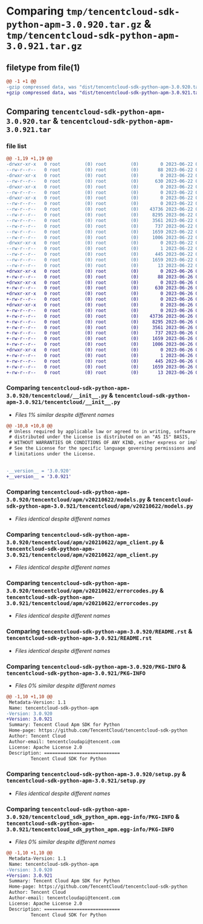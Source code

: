 # Comparing `tmp/tencentcloud-sdk-python-apm-3.0.920.tar.gz` & `tmp/tencentcloud-sdk-python-apm-3.0.921.tar.gz`

## filetype from file(1)

```diff
@@ -1 +1 @@
-gzip compressed data, was "dist/tencentcloud-sdk-python-apm-3.0.920.tar", last modified: Thu Jun 22 00:16:24 2023, max compression
+gzip compressed data, was "dist/tencentcloud-sdk-python-apm-3.0.921.tar", last modified: Mon Jun 26 00:16:19 2023, max compression
```

## Comparing `tencentcloud-sdk-python-apm-3.0.920.tar` & `tencentcloud-sdk-python-apm-3.0.921.tar`

### file list

```diff
@@ -1,19 +1,19 @@
-drwxr-xr-x   0 root         (0) root         (0)        0 2023-06-22 00:16:24.000000 tencentcloud-sdk-python-apm-3.0.920/
--rw-r--r--   0 root         (0) root         (0)       88 2023-06-22 00:16:24.000000 tencentcloud-sdk-python-apm-3.0.920/setup.cfg
-drwxr-xr-x   0 root         (0) root         (0)        0 2023-06-22 00:16:24.000000 tencentcloud-sdk-python-apm-3.0.920/tencentcloud/
--rw-r--r--   0 root         (0) root         (0)      630 2023-06-22 00:16:24.000000 tencentcloud-sdk-python-apm-3.0.920/tencentcloud/__init__.py
-drwxr-xr-x   0 root         (0) root         (0)        0 2023-06-22 00:16:24.000000 tencentcloud-sdk-python-apm-3.0.920/tencentcloud/apm/
--rw-r--r--   0 root         (0) root         (0)        0 2023-06-22 00:16:24.000000 tencentcloud-sdk-python-apm-3.0.920/tencentcloud/apm/__init__.py
-drwxr-xr-x   0 root         (0) root         (0)        0 2023-06-22 00:16:24.000000 tencentcloud-sdk-python-apm-3.0.920/tencentcloud/apm/v20210622/
--rw-r--r--   0 root         (0) root         (0)        0 2023-06-22 00:16:24.000000 tencentcloud-sdk-python-apm-3.0.920/tencentcloud/apm/v20210622/__init__.py
--rw-r--r--   0 root         (0) root         (0)    43736 2023-06-22 00:16:24.000000 tencentcloud-sdk-python-apm-3.0.920/tencentcloud/apm/v20210622/models.py
--rw-r--r--   0 root         (0) root         (0)     8295 2023-06-22 00:16:24.000000 tencentcloud-sdk-python-apm-3.0.920/tencentcloud/apm/v20210622/apm_client.py
--rw-r--r--   0 root         (0) root         (0)     3561 2023-06-22 00:16:24.000000 tencentcloud-sdk-python-apm-3.0.920/tencentcloud/apm/v20210622/errorcodes.py
--rw-r--r--   0 root         (0) root         (0)      737 2023-06-22 00:16:24.000000 tencentcloud-sdk-python-apm-3.0.920/README.rst
--rw-r--r--   0 root         (0) root         (0)     1659 2023-06-22 00:16:24.000000 tencentcloud-sdk-python-apm-3.0.920/PKG-INFO
--rw-r--r--   0 root         (0) root         (0)     1006 2023-06-22 00:16:24.000000 tencentcloud-sdk-python-apm-3.0.920/setup.py
-drwxr-xr-x   0 root         (0) root         (0)        0 2023-06-22 00:16:24.000000 tencentcloud-sdk-python-apm-3.0.920/tencentcloud_sdk_python_apm.egg-info/
--rw-r--r--   0 root         (0) root         (0)        1 2023-06-22 00:16:24.000000 tencentcloud-sdk-python-apm-3.0.920/tencentcloud_sdk_python_apm.egg-info/dependency_links.txt
--rw-r--r--   0 root         (0) root         (0)      445 2023-06-22 00:16:24.000000 tencentcloud-sdk-python-apm-3.0.920/tencentcloud_sdk_python_apm.egg-info/SOURCES.txt
--rw-r--r--   0 root         (0) root         (0)     1659 2023-06-22 00:16:24.000000 tencentcloud-sdk-python-apm-3.0.920/tencentcloud_sdk_python_apm.egg-info/PKG-INFO
--rw-r--r--   0 root         (0) root         (0)       13 2023-06-22 00:16:24.000000 tencentcloud-sdk-python-apm-3.0.920/tencentcloud_sdk_python_apm.egg-info/top_level.txt
+drwxr-xr-x   0 root         (0) root         (0)        0 2023-06-26 00:16:19.000000 tencentcloud-sdk-python-apm-3.0.921/
+-rw-r--r--   0 root         (0) root         (0)       88 2023-06-26 00:16:19.000000 tencentcloud-sdk-python-apm-3.0.921/setup.cfg
+drwxr-xr-x   0 root         (0) root         (0)        0 2023-06-26 00:16:19.000000 tencentcloud-sdk-python-apm-3.0.921/tencentcloud/
+-rw-r--r--   0 root         (0) root         (0)      630 2023-06-26 00:16:19.000000 tencentcloud-sdk-python-apm-3.0.921/tencentcloud/__init__.py
+drwxr-xr-x   0 root         (0) root         (0)        0 2023-06-26 00:16:19.000000 tencentcloud-sdk-python-apm-3.0.921/tencentcloud/apm/
+-rw-r--r--   0 root         (0) root         (0)        0 2023-06-26 00:16:19.000000 tencentcloud-sdk-python-apm-3.0.921/tencentcloud/apm/__init__.py
+drwxr-xr-x   0 root         (0) root         (0)        0 2023-06-26 00:16:19.000000 tencentcloud-sdk-python-apm-3.0.921/tencentcloud/apm/v20210622/
+-rw-r--r--   0 root         (0) root         (0)        0 2023-06-26 00:16:19.000000 tencentcloud-sdk-python-apm-3.0.921/tencentcloud/apm/v20210622/__init__.py
+-rw-r--r--   0 root         (0) root         (0)    43736 2023-06-26 00:16:19.000000 tencentcloud-sdk-python-apm-3.0.921/tencentcloud/apm/v20210622/models.py
+-rw-r--r--   0 root         (0) root         (0)     8295 2023-06-26 00:16:19.000000 tencentcloud-sdk-python-apm-3.0.921/tencentcloud/apm/v20210622/apm_client.py
+-rw-r--r--   0 root         (0) root         (0)     3561 2023-06-26 00:16:19.000000 tencentcloud-sdk-python-apm-3.0.921/tencentcloud/apm/v20210622/errorcodes.py
+-rw-r--r--   0 root         (0) root         (0)      737 2023-06-26 00:16:19.000000 tencentcloud-sdk-python-apm-3.0.921/README.rst
+-rw-r--r--   0 root         (0) root         (0)     1659 2023-06-26 00:16:19.000000 tencentcloud-sdk-python-apm-3.0.921/PKG-INFO
+-rw-r--r--   0 root         (0) root         (0)     1006 2023-06-26 00:16:19.000000 tencentcloud-sdk-python-apm-3.0.921/setup.py
+drwxr-xr-x   0 root         (0) root         (0)        0 2023-06-26 00:16:19.000000 tencentcloud-sdk-python-apm-3.0.921/tencentcloud_sdk_python_apm.egg-info/
+-rw-r--r--   0 root         (0) root         (0)        1 2023-06-26 00:16:19.000000 tencentcloud-sdk-python-apm-3.0.921/tencentcloud_sdk_python_apm.egg-info/dependency_links.txt
+-rw-r--r--   0 root         (0) root         (0)      445 2023-06-26 00:16:19.000000 tencentcloud-sdk-python-apm-3.0.921/tencentcloud_sdk_python_apm.egg-info/SOURCES.txt
+-rw-r--r--   0 root         (0) root         (0)     1659 2023-06-26 00:16:19.000000 tencentcloud-sdk-python-apm-3.0.921/tencentcloud_sdk_python_apm.egg-info/PKG-INFO
+-rw-r--r--   0 root         (0) root         (0)       13 2023-06-26 00:16:19.000000 tencentcloud-sdk-python-apm-3.0.921/tencentcloud_sdk_python_apm.egg-info/top_level.txt
```

### Comparing `tencentcloud-sdk-python-apm-3.0.920/tencentcloud/__init__.py` & `tencentcloud-sdk-python-apm-3.0.921/tencentcloud/__init__.py`

 * *Files 1% similar despite different names*

```diff
@@ -10,8 +10,8 @@
 # Unless required by applicable law or agreed to in writing, software
 # distributed under the License is distributed on an "AS IS" BASIS,
 # WITHOUT WARRANTIES OR CONDITIONS OF ANY KIND, either express or implied.
 # See the License for the specific language governing permissions and
 # limitations under the License.
 
 
-__version__ = '3.0.920'
+__version__ = '3.0.921'
```

### Comparing `tencentcloud-sdk-python-apm-3.0.920/tencentcloud/apm/v20210622/models.py` & `tencentcloud-sdk-python-apm-3.0.921/tencentcloud/apm/v20210622/models.py`

 * *Files identical despite different names*

### Comparing `tencentcloud-sdk-python-apm-3.0.920/tencentcloud/apm/v20210622/apm_client.py` & `tencentcloud-sdk-python-apm-3.0.921/tencentcloud/apm/v20210622/apm_client.py`

 * *Files identical despite different names*

### Comparing `tencentcloud-sdk-python-apm-3.0.920/tencentcloud/apm/v20210622/errorcodes.py` & `tencentcloud-sdk-python-apm-3.0.921/tencentcloud/apm/v20210622/errorcodes.py`

 * *Files identical despite different names*

### Comparing `tencentcloud-sdk-python-apm-3.0.920/README.rst` & `tencentcloud-sdk-python-apm-3.0.921/README.rst`

 * *Files identical despite different names*

### Comparing `tencentcloud-sdk-python-apm-3.0.920/PKG-INFO` & `tencentcloud-sdk-python-apm-3.0.921/PKG-INFO`

 * *Files 0% similar despite different names*

```diff
@@ -1,10 +1,10 @@
 Metadata-Version: 1.1
 Name: tencentcloud-sdk-python-apm
-Version: 3.0.920
+Version: 3.0.921
 Summary: Tencent Cloud Apm SDK for Python
 Home-page: https://github.com/TencentCloud/tencentcloud-sdk-python
 Author: Tencent Cloud
 Author-email: tencentcloudapi@tencent.com
 License: Apache License 2.0
 Description: ============================
         Tencent Cloud SDK for Python
```

### Comparing `tencentcloud-sdk-python-apm-3.0.920/setup.py` & `tencentcloud-sdk-python-apm-3.0.921/setup.py`

 * *Files identical despite different names*

### Comparing `tencentcloud-sdk-python-apm-3.0.920/tencentcloud_sdk_python_apm.egg-info/PKG-INFO` & `tencentcloud-sdk-python-apm-3.0.921/tencentcloud_sdk_python_apm.egg-info/PKG-INFO`

 * *Files 0% similar despite different names*

```diff
@@ -1,10 +1,10 @@
 Metadata-Version: 1.1
 Name: tencentcloud-sdk-python-apm
-Version: 3.0.920
+Version: 3.0.921
 Summary: Tencent Cloud Apm SDK for Python
 Home-page: https://github.com/TencentCloud/tencentcloud-sdk-python
 Author: Tencent Cloud
 Author-email: tencentcloudapi@tencent.com
 License: Apache License 2.0
 Description: ============================
         Tencent Cloud SDK for Python
```

